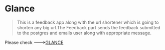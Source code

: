 # Glance
> This is a feedback app along with the url shortener which is going to  shorten any big url.The Feedback part sends the feedback submitted to the postgres and emails user along with appropriate message.


Please check --->[GLANCE](https://dashboard.heroku.com/apps/glance-97)